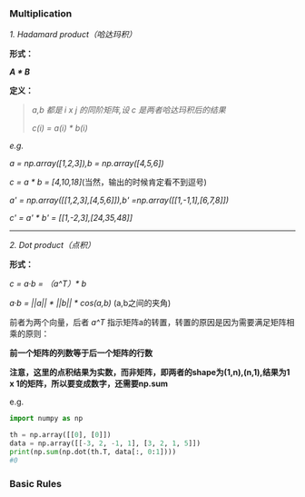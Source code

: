 ### Multiplication
*1.* *Hadamard product（哈达玛积）*

**形式：**

***A * B***

**定义：**

>*a,b 都是 i x j 的同阶矩阵,设 c 是两者哈达玛积后的结果*
>
>*c(i) = a(i) * b(i)*

*e.g.* 

*a = np.array([1,2,3]),b = np.array([4,5,6])*

*c = a * b = [4,10,18]*(当然，输出的时候肯定看不到逗号)

*a' = np.array([[1,2,3],[4,5,6]]),b' =np.array([[1,-1,1],[6,7,8]])*

*c' = a' * b' = [[1,-2,3],[24,35,48]]*

***
*2. Dot product（点积）*

**形式：**

*c = a·b = （a^T）\* b* 

*a·b = ||a|| * ||b|| * cos(a,b)* (a,b之间的夹角)

前者为两个向量，后者 *a^T* 指示矩阵a的转置，转置的原因是因为需要满足矩阵相乘的原则：

**前一个矩阵的列数等于后一个矩阵的行数**

**注意，这里的点积结果为实数，而非矩阵，即两者的shape为(1,n),(n,1),结果为1 x 1的矩阵，所以要变成数字，还需要np.sum**

e.g.

```python
import numpy as np

th = np.array([[0], [0]])
data = np.array([[-3, 2, -1, 1], [3, 2, 1, 5]])
print(np.sum(np.dot(th.T, data[:, 0:1])))
#0
```

### Basic Rules
